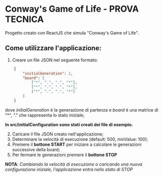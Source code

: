 # Conway's Game of Life - PROVA TECNICA

Progetto creato con ReactJS che simula "Conway's Game of Life".

## Come utilizzare l'applicazione:

1. Creare un file JSON nel seguente formato:

```json
    {
        "initialGeneration": 2,
        "board": [
            ["*", ".", ".", "*"],
            ["*", ".", ".", "*"],
            ["*", ".", ".", "*"]
        ]
    }
```

dove *initialGeneration* è la generazione di partenza e *board* è una matrice di "*", "." che rappresenta lo stato iniziale;

**In src/initialConfiguration sono stati creati dei file di esempio.**

2. Caricare il file JSON creato nell'applicazione;
3. Determinare la velocità di esecuzione (default: 500, minValue: 100);
4. Premere il **bottone START** per iniziare a calcolare le generazioni successive della board;
5. Per fermare le generazioni premere il **bottone STOP**

**NOTA**: *Cambiando la velocità di esecuzione o caricando una nuova configurazione iniziale, l'applicazione entra nello stato di STOP*
